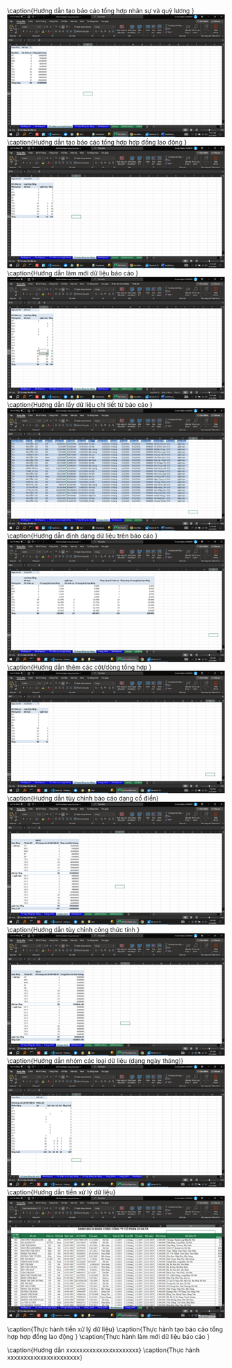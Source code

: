 <!--@ \subsection{Bài 1} -->

\caption{Hướng dẫn tạo báo cáo tổng hợp nhân sự và quỹ lương }
![alt text](Bai1/HuongDan/0.png)
\caption{Hướng dẫn tạo báo cáo tổng hợp hợp đồng lao động }
![alt text](Bai1/HuongDan/1.png)
\caption{Hướng dẫn làm mới dữ liệu báo cáo }
![alt text](Bai1/HuongDan/2.png)
\caption{Hướng dẫn lấy dữ liệu chi tiết từ báo cáo }
![alt text](Bai1/HuongDan/3.png)
\caption{Hướng dẫn định dạng dữ liệu trên báo cáo }
![alt text](Bai1/HuongDan/4.png)
\caption{Hướng dẫn thêm các cột/dòng tổng hợp }
![alt text](Bai1/HuongDan/5.png)
\caption{Hướng dẫn tùy chỉnh báo cáo dạng cổ điển}
![alt text](Bai1/HuongDan/6.png)
\caption{Hướng dẫn tùy chỉnh công thức tính }
![alt text](Bai1/HuongDan/7.png)
\caption{Hướng dẫn nhóm các loại dữ liệu (dạng ngày tháng)}
![alt text](Bai1/HuongDan/8.png)
\caption{Hướng dẫn tiền xử lý dữ liệu}
![alt text](Bai1/HuongDan/9.png)

\caption{Thực hành             tiền xử lý dữ liệu}
\caption{Thực hành             tạo báo cáo tổng hợp hợp đồng lao động }
\caption{Thực hành             làm mới dữ liệu báo cáo }
<!--@ \subsection{Bài 2} -->

<!--@ \subsection{Bài 3} -->

\caption{Hướng dẫn xxxxxxxxxxxxxxxxxxxxxx}
\caption{Thực hành xxxxxxxxxxxxxxxxxxxxxx}
